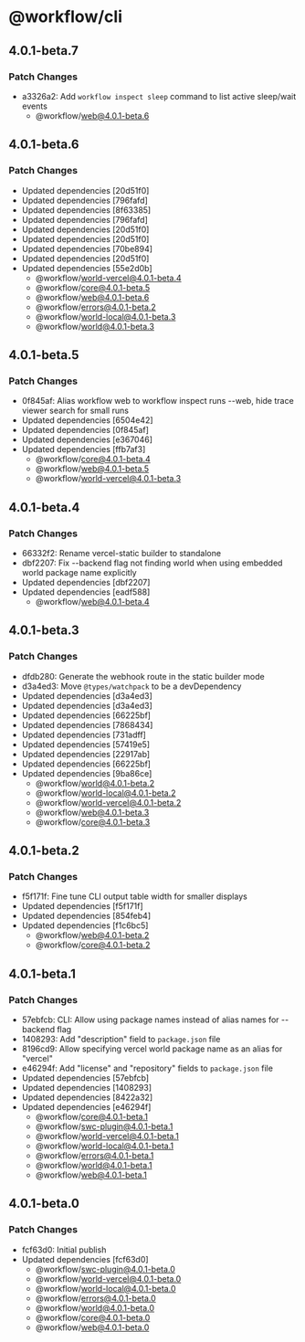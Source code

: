 # @workflow/cli

## 4.0.1-beta.7

### Patch Changes

- a3326a2: Add `workflow inspect sleep` command to list active sleep/wait events
  - @workflow/web@4.0.1-beta.6

## 4.0.1-beta.6

### Patch Changes

- Updated dependencies [20d51f0]
- Updated dependencies [796fafd]
- Updated dependencies [8f63385]
- Updated dependencies [796fafd]
- Updated dependencies [20d51f0]
- Updated dependencies [20d51f0]
- Updated dependencies [70be894]
- Updated dependencies [20d51f0]
- Updated dependencies [55e2d0b]
  - @workflow/world-vercel@4.0.1-beta.4
  - @workflow/core@4.0.1-beta.5
  - @workflow/web@4.0.1-beta.6
  - @workflow/errors@4.0.1-beta.2
  - @workflow/world-local@4.0.1-beta.3
  - @workflow/world@4.0.1-beta.3

## 4.0.1-beta.5

### Patch Changes

- 0f845af: Alias workflow web to workflow inspect runs --web, hide trace viewer search for small runs
- Updated dependencies [6504e42]
- Updated dependencies [0f845af]
- Updated dependencies [e367046]
- Updated dependencies [ffb7af3]
  - @workflow/core@4.0.1-beta.4
  - @workflow/web@4.0.1-beta.5
  - @workflow/world-vercel@4.0.1-beta.3

## 4.0.1-beta.4

### Patch Changes

- 66332f2: Rename vercel-static builder to standalone
- dbf2207: Fix --backend flag not finding world when using embedded world package name explicitly
- Updated dependencies [dbf2207]
- Updated dependencies [eadf588]
  - @workflow/web@4.0.1-beta.4

## 4.0.1-beta.3

### Patch Changes

- dfdb280: Generate the webhook route in the static builder mode
- d3a4ed3: Move `@types/watchpack` to be a devDependency
- Updated dependencies [d3a4ed3]
- Updated dependencies [d3a4ed3]
- Updated dependencies [66225bf]
- Updated dependencies [7868434]
- Updated dependencies [731adff]
- Updated dependencies [57419e5]
- Updated dependencies [22917ab]
- Updated dependencies [66225bf]
- Updated dependencies [9ba86ce]
  - @workflow/world@4.0.1-beta.2
  - @workflow/world-local@4.0.1-beta.2
  - @workflow/world-vercel@4.0.1-beta.2
  - @workflow/web@4.0.1-beta.3
  - @workflow/core@4.0.1-beta.3

## 4.0.1-beta.2

### Patch Changes

- f5f171f: Fine tune CLI output table width for smaller displays
- Updated dependencies [f5f171f]
- Updated dependencies [854feb4]
- Updated dependencies [f1c6bc5]
  - @workflow/web@4.0.1-beta.2
  - @workflow/core@4.0.1-beta.2

## 4.0.1-beta.1

### Patch Changes

- 57ebfcb: CLI: Allow using package names instead of alias names for --backend flag
- 1408293: Add "description" field to `package.json` file
- 8196cd9: Allow specifying vercel world package name as an alias for "vercel"
- e46294f: Add "license" and "repository" fields to `package.json` file
- Updated dependencies [57ebfcb]
- Updated dependencies [1408293]
- Updated dependencies [8422a32]
- Updated dependencies [e46294f]
  - @workflow/core@4.0.1-beta.1
  - @workflow/swc-plugin@4.0.1-beta.1
  - @workflow/world-vercel@4.0.1-beta.1
  - @workflow/world-local@4.0.1-beta.1
  - @workflow/errors@4.0.1-beta.1
  - @workflow/world@4.0.1-beta.1
  - @workflow/web@4.0.1-beta.1

## 4.0.1-beta.0

### Patch Changes

- fcf63d0: Initial publish
- Updated dependencies [fcf63d0]
  - @workflow/swc-plugin@4.0.1-beta.0
  - @workflow/world-vercel@4.0.1-beta.0
  - @workflow/world-local@4.0.1-beta.0
  - @workflow/errors@4.0.1-beta.0
  - @workflow/world@4.0.1-beta.0
  - @workflow/core@4.0.1-beta.0
  - @workflow/web@4.0.1-beta.0
